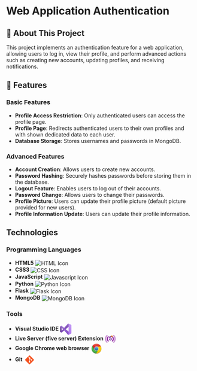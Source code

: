 # Web Application Authentication
## 🚀 About This Project
This project implements an authentication feature for a web application, allowing users to log in, view their profile, and perform advanced actions such as creating new accounts, updating profiles, and receiving notifications.

## 📂 Features
### Basic Features
- **Profile Access Restriction**: Only authenticated users can access the profile page.
- **Profile Page**: Redirects authenticated users to their own profiles and with shown dedicated data to each user.
- **Database Storage**: Stores usernames and passwords in MongoDB.

### Advanced Features 
- **Account Creation**: Allows users to create new accounts.
- **Password Hashing**: Securely hashes passwords before storing them in the database.
- **Logout Feature**: Enables users to log out of their accounts.
- **Password Change**: Allows users to change their passwords.
- **Profile Picture**: Users can update their profile picture (default picture provided for new users).
- **Profile Information Update**: Users can update their profile information.

## Technologies
### Programming Languages
- **HTML5** <img src="https://raw.githubusercontent.com/marwin1991/profile-technology-icons/refs/heads/main/icons/html.png" alt="HTML Icon" width="30" align="center">
- **CSS3** <img src="https://raw.githubusercontent.com/marwin1991/profile-technology-icons/refs/heads/main/icons/css.png" alt="CSS Icon" width="30" align="center">
- **JavaScript** <img src="https://raw.githubusercontent.com/marwin1991/profile-technology-icons/refs/heads/main/icons/javascript.png" alt="Javascript Icon" width="25" align="center">
- **Python** <img src="https://raw.githubusercontent.com/marwin1991/profile-technology-icons/refs/heads/main/icons/python.png" alt="Python Icon" width="25" align="center">
- **Flask** <img src="https://raw.githubusercontent.com/marwin1991/profile-technology-icons/refs/heads/main/icons/flask.png" alt="Flask Icon" width="30" align="center">
- **MongoDB** <img src="https://github.com/marwin1991/profile-technology-icons/blob/main/icons/mongodb.png" alt="MongoDB Icon" width="40" align="center">

### Tools
- **Visual Studio IDE** <img src="https://github.com/ahmad-wakkaf/ahmad-wakkaf.github.io/blob/main/icons/VisualStudio-Icon.png" alt="Visual Studio Icon" width="30" align="center">
- **Live Server (five server) Extension** <img src="https://github.com/ahmad-wakkaf/ahmad-wakkaf.github.io/blob/main/icons/LiveServer-Icon.png" alt="Five Server Icon" width="30" align="center">
- **Google Chrome web browser** <img src="https://github.com/ahmad-wakkaf/ahmad-wakkaf.github.io/blob/main/icons/GoogleChrome-Icon.png" alt="Google Chrome Icon" width="30" align="center">
- **Git** <img src="https://github.com/ahmad-wakkaf/ahmad-wakkaf.github.io/blob/main/icons/Git-Icon.png" alt="Git Icon" width="30" align="center">
 
  
